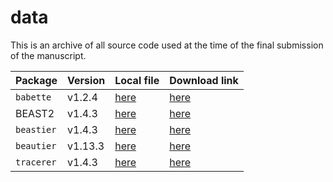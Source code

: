 # data

This is an archive of all source code used at the time of the final submission of the manuscript. 

Package|Version|Local file|Download link
---|---|---|---
`babette`|v1.2.4|[here](babette-1.2.4.zip)|[here](https://github.com/richelbilderbeek/babette/archive/v1.2.4.zip)
BEAST2|v1.4.3|[here](beast2-2.4.8.zip)|[here](https://github.com/CompEvol/beast2/archive/v2.4.8.zip)
`beastier`|v1.4.3|[here](beastier-1.4.3.zip)|[here](https://github.com/richelbilderbeek/beastier/archive/v1.4.3.zip)
`beautier`|v1.13.3|[here](beautier-1.13.3.zip)|[here](https://github.com/richelbilderbeek/beautier/archive/v1.13.3.zip)
`tracerer`|v1.4.3|[here](tracerer-1.4.3.zip)|[here](https://github.com/richelbilderbeek/tracerer/archive/v1.4.3.zip)
